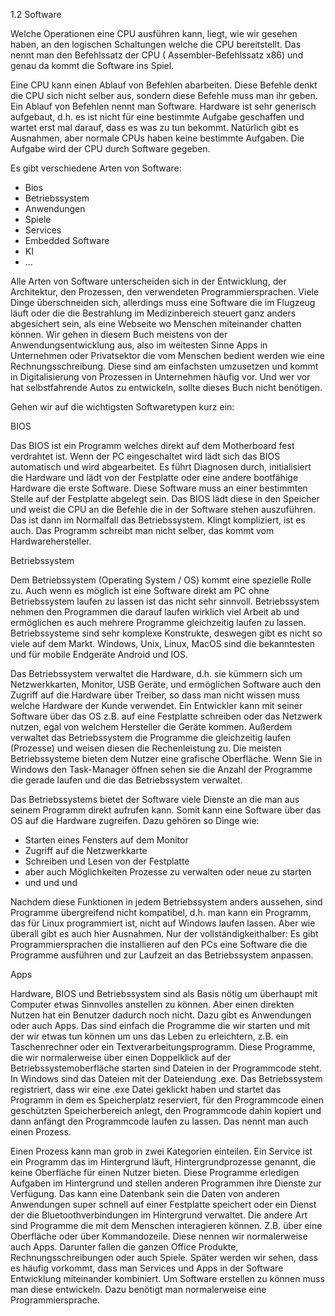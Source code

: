 1.2 Software

Welche Operationen eine CPU ausführen kann, liegt, wie wir gesehen haben, an den logischen Schaltungen welche die CPU bereitstellt. Das nennt man den Befehlssatz der CPU ( Assembler-Befehlssatz x86) und genau da kommt die Software ins Spiel.

Eine CPU kann einen Ablauf von Befehlen abarbeiten. Diese Befehle denkt die CPU sich nicht selber aus, sondern diese Befehle muss man ihr geben. Ein Ablauf von Befehlen nennt man Software. Hardware ist sehr generisch aufgebaut, d.h. es ist nicht für eine bestimmte Aufgabe geschaffen und wartet erst mal darauf, dass es was zu tun bekommt. Natürlich gibt es Ausnahmen, aber normale CPUs haben keine bestimmte Aufgaben. Die Aufgabe wird der CPU durch Software gegeben.

Es gibt verschiedene Arten von Software:

- Bios
- Betriebssystem 
- Anwendungen
- Spiele
- Services
- Embedded Software
- KI
- …

Alle Arten von Software unterscheiden sich in der Entwicklung, der Architektur, den Prozessen, den verwendeten Programmiersprachen. Viele Dinge überschneiden sich, allerdings muss eine Software die im Flugzeug läuft oder die die Bestrahlung im Medizinbereich steuert ganz anders abgesichert sein, als eine Webseite wo Menschen miteinander chatten können. Wir gehen in diesem Buch meistens von der Anwendungsentwicklung aus, also im weitesten Sinne Apps in Unternehmen oder Privatsektor die vom Menschen bedient werden wie eine Rechnungsschreibung. Diese sind am einfachsten umzusetzen und kommt in Digitalisierung von Prozessen in Unternehmen häufig vor. Und wer vor hat selbstfahrende Autos zu entwickeln, sollte dieses Buch nicht benötigen.

Gehen wir auf die wichtigsten Softwaretypen kurz ein:

BIOS

Das BIOS ist ein Programm welches direkt auf dem Motherboard fest verdrahtet ist. Wenn der PC eingeschaltet wird lädt sich das BIOS automatisch und wird abgearbeitet. Es führt Diagnosen durch, initialisiert die Hardware und lädt von der Festplatte oder eine andere bootfähige Hardware die erste Software. Diese Software muss an einer bestimmten Stelle auf der Festplatte abgelegt sein. Das BIOS lädt diese in den Speicher und weist die CPU an die Befehle die in der Software stehen auszuführen. Das ist dann im Normalfall das Betriebssystem. Klingt kompliziert, ist es auch. Das Programm schreibt man nicht selber, das kommt vom Hardwarehersteller.

Betriebssystem

Dem Betriebssystem (Operating System / OS) kommt eine spezielle Rolle zu. Auch wenn es möglich ist eine Software direkt am PC ohne Betriebssystem laufen zu lassen ist das nicht sehr sinnvoll. Betriebssystem nehmen den Programmen die darauf laufen wirklich viel Arbeit ab und ermöglichen es auch mehrere Programme gleichzeitig laufen zu lassen. Betriebssysteme sind sehr komplexe Konstrukte, deswegen gibt es nicht so viele auf dem Markt. Windows, Unix, Linux, MacOS sind die bekanntesten und für mobile Endgeräte Android und IOS.

Das Betriebssystem verwaltet die Hardware, d.h. sie kümmern sich um Netzwerkkarten, Monitor, USB Geräte, und ermöglichen Software auch den Zugriff auf die Hardware über Treiber, so dass man nicht wissen muss welche Hardware der Kunde verwendet. Ein Entwickler kann mit seiner Software über das OS z.B. auf eine Festplatte schreiben oder das Netzwerk nutzen, egal von welchem Hersteller die Geräte kommen. Außerdem verwaltet das Betriebssystem die Programme die gleichzeitig laufen (Prozesse) und weisen diesen die Rechenleistung zu. Die meisten Betriebssysteme bieten dem Nutzer eine grafische Oberfläche. Wenn Sie in Windows den Task-Manager öffnen sehen sie die Anzahl der Programme die gerade laufen und die das Betriebssystem verwaltet.

Das Betriebssystems bietet der Software viele Dienste an die man aus seinem Programm direkt aufrufen kann. Somit kann eine Software über das OS auf die Hardware zugreifen. Dazu gehören so Dinge wie:
- Starten eines Fensters auf dem Monitor
- Zugriff auf die Netzwerkkarte
- Schreiben und Lesen von der Festplatte
- aber auch Möglichkeiten Prozesse zu verwalten oder neue zu starten
- und und und

Nachdem diese Funktionen in jedem Betriebssystem anders aussehen, sind Programme übergreifend nicht kompatibel, d.h. man kann ein Programm, das für Linux programmiert ist, nicht auf Windows laufen lassen. Aber wie überall gibt es auch hier Ausnahmen. Nur der vollständigkeithalber: Es gibt Programmiersprachen die installieren auf den PCs eine Software die die Programme ausführen und zur Laufzeit an das Betriebssystem anpassen. 

Apps

Hardware, BIOS und Betriebssystem sind als Basis nötig um überhaupt mit Computer etwas Sinnvolles anstellen zu können. Aber einen direkten Nutzen hat ein Benutzer dadurch noch nicht. Dazu gibt es Anwendungen oder auch Apps. Das sind einfach die Programme die wir starten und mit der wir etwas tun können um uns das Leben zu erleichtern, z.B. ein Taschenrechner oder ein Textverarbeitungsprogramm. Diese Programme, die wir normalerweise über einen Doppelklick auf der Betriebssystemoberfläche starten sind Dateien in der Programmcode steht. In Windows sind das Dateien mit der Dateiendung .exe. Das Betriebssystem registriert, dass wir eine .exe Datei geklickt haben und startet das Programm in dem es Speicherplatz reserviert, für den Programmcode einen geschützten Speicherbereich anlegt, den Programmcode dahin kopiert und dann anfängt den Programmcode laufen zu lassen. Das nennt man auch einen Prozess.

Einen Prozess kann man grob in zwei Kategorien einteilen. Ein Service ist ein Programm das im Hintergrund läuft, Hintergrundprozesse genannt, die keine Oberfläche für einen Nutzer bieten. Diese Programme erledigen Aufgaben im Hintergrund und stellen anderen Programmen ihre Dienste zur Verfügung. Das kann eine Datenbank sein die Daten von anderen Anwendungen super schnell auf einer Festplatte speichert oder ein Dienst der die Bluetoothverbindungen im Hintergrund verwaltet. Die andere Art sind Programme die mit dem Menschen interagieren können. Z.B. über eine Oberfläche oder über Kommandozeile. Diese nennen wir normalerweise auch Apps. Darunter fallen die ganzen Office Produkte, Rechnungsschreibungen oder auch Spiele. Später werden wir sehen, dass es häufig vorkommt, dass man Services und Apps in der Software Entwicklung miteinander kombiniert. Um Software erstellen zu können muss man diese entwickeln. Dazu benötigt man normalerweise eine Programmiersprache.
